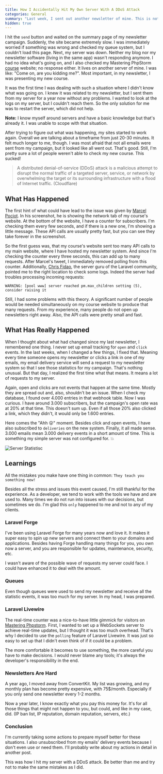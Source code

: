 ```yaml
---
title: How I Accidentally Hit My Own Server With A DDoS Attack
categories: General
summary: "Last week, I sent out another newsletter of mine. This is nothing special; I do this every 6-8 weeks. Still, this time I managed to crash my blog and the landing page of my new course."
hidden: true
---
```


I hit the `send` button and waited on the summary page of my newsletter campaign. Suddenly, the site became extremely slow. I was immediately worried if something was wrong and checked my queue system, but I couldn't load this page. Next, my server was down. Neither my blog nor my newsletter software (living in the same app) wasn't responding anymore. I had no idea what's going on, and I also checked my Mastering PhpStorm [course]((https://masteringphpstorm.com/)) website; no response either. It lives on another server of mine. I was like: "Come on, are you kidding me?". Most important, in my newsletter, I was presenting my new course.

It was the first time I was dealing with such a situation where I didn't know what was going on. I knew it was related to my newsletter, but I sent them from my server for a year now without any problems. I wanted to look at the logs on my server, but I couldn't reach them. So the only solution for me was to restart the server, which did not help.

<div class="blognote"><strong>Note:</strong> I know myself around servers and have a basic knowledge but that's already it. I was unable to scope with that situation.</div>

After trying to figure out what was happening, my sites started to work again. Overall we are talking about a timeframe from just 20-30 minutes. It felt much longer to me, though. I was most afraid that not all emails were sent from my campaign, but it looked like all went out. That's good. Still, I'm pretty sure a lot of people weren't able to check my new course. This sucked!

<blockquote>A distributed denial-of-service (DDoS) attack is a malicious attempt to disrupt the normal traffic of a targeted server, service, or network by overwhelming the target or its surrounding infrastructure with a flood of Internet traffic. (Cloudflare)</blockquote>

## What Has Happened

The first hint of what could have lead to the issue was given by [Marcel Pociot](https://twitter.com/marcelpociot/status/1347560876073738240). In his screenshot, he is showing the network tab of my course's website. At the bottom of the website, I have a counter for subscribers. I'm checking them every few seconds, and if there is a new one, I'm showing a little message. These API calls are usually pretty fast, but you can see they take forever in the screenshot.

So the first guess was, that my course's website sent too many API calls to my main website, where I have hosted my newsletter system. And since I'm checking the counter every three seconds, this can add up to many requests. After Marcel's tweet, I immediately removed polling from this counter. Additionally, [Chris Fidao](https://twitter.com/fideloper/status/1347563885285552128), the server guru of the Laravel community, pointed me to the right location to check some logs. Indeed the server had troubles processing incoming requests:

`WARNING: [pool www] server reached pm.max_children setting (5), consider raising it`

Still, I had some problems with this theory. A significant number of people would be needed simultaneously on my course website to produce that many requests. From my experience, many people do not open up newsletters right away. Also, the API calls were pretty small and fast.

## What Has Really Happened

When I thought about what had changed since my last newsletter, I remembered one thing. I never set up email tracking for `open` and `click` events. In the last weeks, when I changed a few things, I fixed that. Meaning every time someone opens my newsletter or clicks a link in one of my emails, my email delivery service will send a request to my newsletter system so that I see those statistics for my campaign. That's nothing unusual. But that day, I realized the first time what that means. It means a lot of requests to my server.

Again, open and clicks are not events that happen at the same time. Mostly they are spread out and, also, shouldn't be an issue. When I check my database, I found over 4.000 entries in that webhook table. Now I was curious. I have around 3.000 subscribers, but the campaign's open rate was at 20% at that time. This doesn't sum up. Even if all those 20% also clicked a link, which they didn't, it would only be 1.600 entries.

Here comes the "Ahh 😲" moment. Besides click and open events, I have also subscribed to `deliveries` on the new system. Finally, it all made sense. 3.000 emails mean 3.000 delivery events in a short amount of time. This is something my simple server was not configured for. 💥

<img class="blogimage" alt="Server Statistisc" src="/images/blog/2021/ddos_server.png" />

## Learnings

All the mistakes you make have one thing in common: `They teach you something new!`

Besides all the stress and issues this event caused, I'm still thankful for the experience. As a developer, we tend to work with the tools we have and are used to. Many times we do not run into issues with our decisions, but sometimes we do. I'm glad this `only` happened to me and not to any of my clients.

### Laravel Forge

I've been using Laravel Forge for many years now and love it. It makes it super easy to spin up new servers and connect them to your domains and applications. Besides having Forge handling many things for you, you own now a server, and you are responsible for updates, maintenance, security, etc.

I wasn't aware of the possible wave of requests my server could face. I could have enhanced it to deal with the amount.

### Queues

Even though queues were used to send my newsletter and receive all the statistic events, it was too much for my server. In my head, I was prepared.

### Laravel Livewire

The real-time counter was a nice-to-have little gimmick for visitors on [Mastering Phpstorm](https://masteringphpstorm.com/). First, I wanted to set up a WebSockets server to achieve real-time updates, but I thought it was too much overhead. That's why I decided to use the `polling` feature of Laravel Livewire. It was just so easy to set up that I didn't even think of if it could be a problem.

The more comfortable it becomes to use something, the more careful you have to make decisions. I would never blame any tools; it's always the developer's responsibility in the end.

### Newsletters Are Hard

A year ago, I moved away from ConvertKit. My list was growing, and my monthly plan has become pretty expensive, with 75$/month. Especially if you only send one newsletter every 1-2 months.

Now a year later, I know exactly what you pay this money for. It's for all those things that might not happen to you, but could, and like in my case, did. (IP ban list, IP reputation, domain reputation, servers, etc.)

### Conclusion

I'm currently taking some actions to prepare myself better for these situations. I also unsubscribed from my emails' delivery events because I don't even use or need them. I'll probably write about my actions in detail in another post.

This was how I hit my server with a DDoS attack. Be better than me and try not to make the same mistakes as I did.
